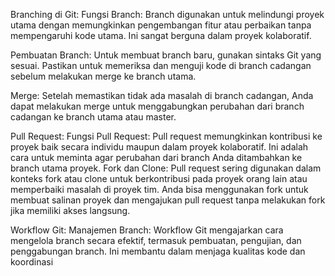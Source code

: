 Branching di Git:
Fungsi Branch: Branch digunakan untuk melindungi proyek utama dengan memungkinkan pengembangan fitur atau perbaikan tanpa mempengaruhi kode utama. Ini sangat berguna dalam proyek kolaboratif.

Pembuatan Branch: Untuk membuat branch baru, gunakan sintaks Git yang sesuai. Pastikan untuk memeriksa dan menguji kode di branch cadangan sebelum melakukan merge ke branch utama.

Merge: Setelah memastikan tidak ada masalah di branch cadangan, Anda dapat melakukan merge untuk menggabungkan perubahan dari branch cadangan ke branch utama atau master.

Pull Request:
Fungsi Pull Request: Pull request memungkinkan kontribusi ke proyek baik secara individu maupun dalam proyek kolaboratif. Ini adalah cara untuk meminta agar perubahan dari branch Anda ditambahkan ke branch utama proyek.
Fork dan Clone: Pull request sering digunakan dalam konteks fork atau clone untuk berkontribusi pada proyek orang lain atau memperbaiki masalah di proyek tim. Anda bisa menggunakan fork untuk membuat salinan proyek dan mengajukan pull request tanpa melakukan fork jika memiliki akses langsung.

Workflow Git:
Manajemen Branch: Workflow Git mengajarkan cara mengelola branch secara efektif, termasuk pembuatan, pengujian, dan penggabungan branch. Ini membantu dalam menjaga kualitas kode dan koordinasi